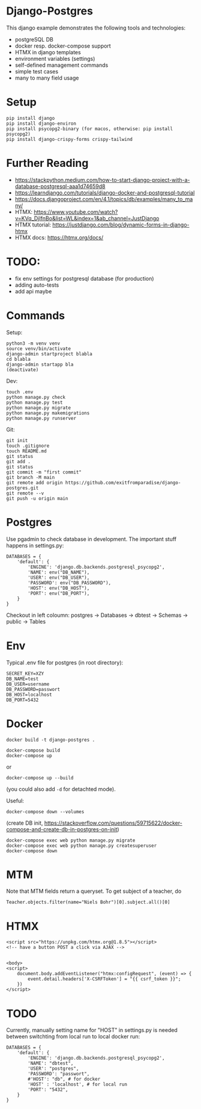 # Django-Postgres

This django example demonstrates the following tools and technologies:
- postgreSQL DB
- docker resp. docker-compose support
- HTMX in django templates
- environment variables (settings)
- self-defined management commands
- simple test cases
- many to many field usage

# Setup

```
pip install django
pip install django-environ
pip install psycopg2-binary (for macos, otherwise: pip install psycopg2)
pip install django-crispy-forms crispy-tailwind
```

# Further Reading
- https://stackpython.medium.com/how-to-start-django-project-with-a-database-postgresql-aaa1d74659d8
- https://learndjango.com/tutorials/django-docker-and-postgresql-tutorial
- https://docs.djangoproject.com/en/4.1/topics/db/examples/many_to_many/
- HTMX: https://www.youtube.com/watch?v=KVq_DjIfnBo&list=WL&index=1&ab_channel=JustDjango
- HTMX tutorial: https://justdjango.com/blog/dynamic-forms-in-django-htmx
- HTMX docs: https://htmx.org/docs/

# TODO:

- fix env settings for postgresql database (for production)
- adding auto-tests
- add api maybe

# Commands

Setup:
```
python3 -m venv venv
source venv/bin/activate
django-admin startproject blabla
cd blabla
django-admin startapp bla
(deactivate)
```

Dev:
```
touch .env
python manage.py check
python manage.py test
python manage.py migrate
python manage.py makemigrations
python manage.py runserver
```

Git:
```
git init
touch .gitignore
touch README.md
git status
git add .
git status
git commit -m "first commit"
git branch -M main
git remote add origin https://github.com/exitfromparadise/django-postgres.git
git remote --v
git push -u origin main
```

# Postgres

Use pgadmin to check database in development. The important stuff happens in settings.py:

```
DATABASES = {
    'default': {
        'ENGINE': 'django.db.backends.postgresql_psycopg2',
        'NAME': env("DB_NAME"),
        'USER': env("DB_USER"),
        'PASSWORD': env("DB_PASSWORD"),
        'HOST': env("DB_HOST"),
        'PORT': env("DB_PORT"),
    }
}
```

Checkout in left coloumn: postgres -> Databases -> dbtest -> Schemas -> public -> Tables


# Env

Typical .env file for postgres (in root directory):

```
SECRET_KEY=XZY
DB_NAME=test
DB_USER=username
DB_PASSWORD=passwort
DB_HOST=localhost
DB_PORT=5432
```


# Docker


```
docker build -t django-postgres .
```

```
docker-compose build
docker-compose up
```

or
```
docker-compose up --build
```
(you could also add `-d` for detachted mode).

Useful:
```
docker-compose down --volumes
```
(create DB init, https://stackoverflow.com/questions/59715622/docker-compose-and-create-db-in-postgres-on-init)


```
docker-compose exec web python manage.py migrate
docker-compose exec web python manage.py createsuperuser
docker-compose down
```


# MTM

Note that MTM fields return a queryset. To get subject of a teacher, do
```
Teacher.objects.filter(name="Niels Bohr")[0].subject.all()[0]
```

# HTMX
```
<script src="https://unpkg.com/htmx.org@1.8.5"></script>
<!-- have a button POST a click via AJAX -->


<body>
<script>
    document.body.addEventListener("htmx:configRequest", (event) => {
        event.detail.headers['X-CSRFToken'] = "{{ csrf_token }}";
    }) 
</script>
```


# TODO

Currently, manually setting name for "HOST" in settings.py is needed between switchting from local run to local docker run:
```
DATABASES = {
    'default': {
        'ENGINE': 'django.db.backends.postgresql_psycopg2',
        'NAME': "dbtest",
        'USER': "postgres",
        'PASSWORD': "passwort",
        #'HOST': "db", # for docker
        'HOST' : 'localhost', # for local run
        'PORT': "5432",
    }
}
```
